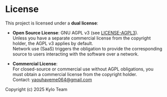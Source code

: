 # License

This project is licensed under a **dual license**:

- **Open Source License**: GNU AGPL v3 (see [LICENSE-AGPL3](LICENSE-AGPL3.md)).  
  Unless you have a separate commercial license from the copyright holder, the AGPL v3 applies by default.  
  Network use (SaaS) triggers the obligation to provide the corresponding source to users interacting with the software over a network.

- **Commercial License**:  
  For closed-source or commercial use without AGPL obligations, you must obtain a commercial license from the copyright holder.  
  Contact: yaouhaveme064@gmail.com

Copyright (c) 2025 Kylo Team